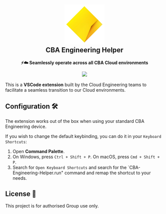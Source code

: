 <h2 align="center"><img src="./img/icon.png" height="128" /><br />CBA Engineering Helper</h2>
<p align="center"><strong>⚡️☁️  Seamlessly operate across all CBA Cloud environments
</strong></p>
<p align=center>
<a href="https://marketplace.visualstudio.com/items?itemName=CBA-Utilities.cba-engineering-helper"><img src="https://img.shields.io/visual-studio-marketplace/v/CBA-Utilities.cba-engineering-helper?color=%234c1&label=Visual%20Studio%20Marketplace"></a>
</p>

This is a **VSCode extension** built by the Cloud Engineering teams to facilitate a seamless transition to our Cloud environments.

## Configuration 🛠️

The extension works out of the box when using your standard CBA Engineering device.

If you wish to change the default keybinding, you can do it in your `Keyboard Shortcuts`:

1. Open **Command Palette**.
2. On Windows, press `Ctrl + Shift + P`. On macOS, press `Cmd + Shift + P`.
3. Search for `Open Keyboard Shortcuts` and search for the `CBA-Engineering-Helper.run" command and remap the shortcut to your needs.

##  License 📄

This project is for authorised Group use only.